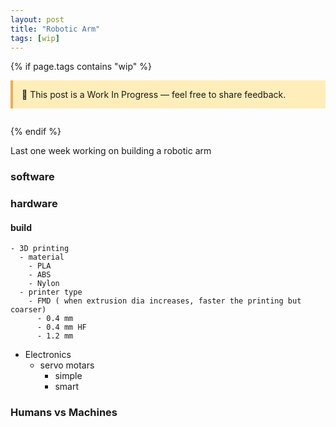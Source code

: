 ```yaml
---
layout: post
title: "Robotic Arm"
tags: [wip]
---
```


{% if page.tags contains "wip" %}

<div style="background:#ffeeba; border-left:4px solid #f0ad4e; padding:1em; margin-bottom:2em;">
  🚧 This post is a Work In Progress — feel free to share feedback.
</div>
{% endif %}

Last one week working on building a robotic arm

### software

### hardware

#### build

    - 3D printing
      - material
        - PLA
        - ABS
        - Nylon
      - printer type
        - FMD ( when extrusion dia increases, faster the printing but coarser)
          - 0.4 mm
          - 0.4 mm HF
          - 1.2 mm

- Electronics
  - servo motars
    - simple
    - smart

### Humans vs Machines
